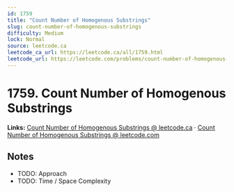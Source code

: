 ```yaml
--- 
id: 1759
title: "Count Number of Homogenous Substrings"
slug: count-number-of-homogenous-substrings
difficulty: Medium
lock: Normal
source: leetcode.ca
leetcode_ca_url: https://leetcode.ca/all/1759.html
leetcode_url: https://leetcode.com/problems/count-number-of-homogenous-substrings/
---
```


# 1759. Count Number of Homogenous Substrings

**Links:** [Count Number of Homogenous Substrings @ leetcode.ca](https://leetcode.ca/all/1759.html) · [Count Number of Homogenous Substrings @ leetcode.com](https://leetcode.com/problems/count-number-of-homogenous-substrings/)

## Notes
- TODO: Approach
- TODO: Time / Space Complexity
